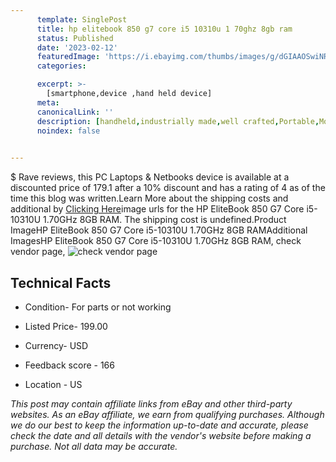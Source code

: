 ```yaml
---
      template: SinglePost
      title: hp elitebook 850 g7 core i5 10310u 1 70ghz 8gb ram
      status: Published
      date: '2023-02-12'
      featuredImage: 'https://i.ebayimg.com/thumbs/images/g/dGIAAOSwiNRj57zy/s-l225.jpg'
      categories: 

      excerpt: >-
        [smartphone,device ,hand held device]
      meta:
      canonicalLink: ''
      description: [handheld,industrially made,well crafted,Portable,Mobile,Compact,Convenient,Lightweight,Maneuverable,Man-portable,Miniature,Carriable,Hand-held,Light,Holdable,Transportable,Mobile device,Pocket-sized,On-the-go,Wireless,Cordless,Compact size,Convenient size, smartphone,device ,hand held device]
      noindex: false

        
---
```

$
    Rave reviews, this PC Laptops & Netbooks device is available at a discounted price of 179.1 after a 10% discount and has a rating of 4 as of the time this blog was written.Learn More about the shipping costs and additional by [Clicking Here](https://www.ebay.com/itm/204240515983?hash=item2f8daef38f%3Ag%3AdGIAAOSwiNRj57zy&mkevt=1&mkcid=1&mkrid=711-53200-19255-0&campid=%253CePNCampaignId%253E&customid=%253CreferenceId%253E&toolid=10049)image urls for the HP EliteBook 850 G7 Core i5-10310U 1.70GHz 8GB RAM. The shipping cost is undefined.Product ImageHP EliteBook 850 G7 Core i5-10310U 1.70GHz 8GB RAMAdditional ImagesHP EliteBook 850 G7 Core i5-10310U 1.70GHz 8GB RAM, check vendor page, ![check vendor page](https://origin-galleryplus.ebayimg.com/ws/web/204240515983_2_0_1/225x225.jpg,https://origin-galleryplus.ebayimg.com/ws/web/204240515983_3_0_1/225x225.jpg,https://origin-galleryplus.ebayimg.com/ws/web/204240515983_4_0_1/225x225.jpg,https://origin-galleryplus.ebayimg.com/ws/web/204240515983_5_0_1/225x225.jpg,https://origin-galleryplus.ebayimg.com/ws/web/204240515983_6_0_1/225x225.jpg,https://origin-galleryplus.ebayimg.com/ws/web/204240515983_7_0_1/225x225.jpg,https://origin-galleryplus.ebayimg.com/ws/web/204240515983_8_0_1/225x225.jpg)
    
    

 ## Technical Facts 



     
      

 - Condition- For parts or not working 


      

 - Listed Price- 199.00 


      

 - Currency- USD 


      

 - Feedback score - 166 


      

 - Location - US 


      
      

 *_This post may contain affiliate links from eBay and other third-party websites. As an eBay affiliate, we earn from qualifying purchases. Although we do our best to keep the information up-to-date and accurate, please check the date and all details with the vendor's website before making a purchase. Not all data may be accurate._*



    
    
    
    
    